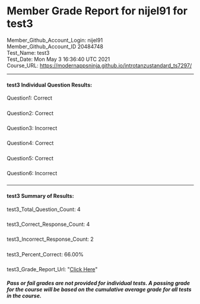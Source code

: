 # Member Grade Report for nijel91 for test3  
   
Member_Github_Account_Login: nijel91  
Member_Github_Account_ID 20484748  
Test_Name: test3  
Test_Date: Mon May  3 16:36:40 UTC 2021  
Course_URL: https://modernappsninja.github.io/introtanzustandard_ts7297/  
   
---  
#### test3 Individual Question Results:  
Question1: Correct  
#####  
Question2: Correct  
#####  
Question3: Incorrect  
#####  
Question4: Correct  
#####  
Question5: Correct  
#####  
Question6: Incorrect  
#####  
---  
#### test3 Summary of Results:  
test3_Total_Question_Count: 4  
#####  
test3_Correct_Response_Count: 4  
#####  
test3_Incorrect_Response_Count: 2  
#####  
test3_Percent_Correct: 66.00%  
#####  
test3_Grade_Report_Url: "[Click Here](https://github.com/modernappsninjas/nijel91/blob/main/static/userdata/courses/introtanzustandard_ts7297/grade_report.pr72.test3.md)"
##### Pass or fail grades are not provided for individual tests. A passing grade for the course will be based on the cumulative average grade for all tests in the course.  
